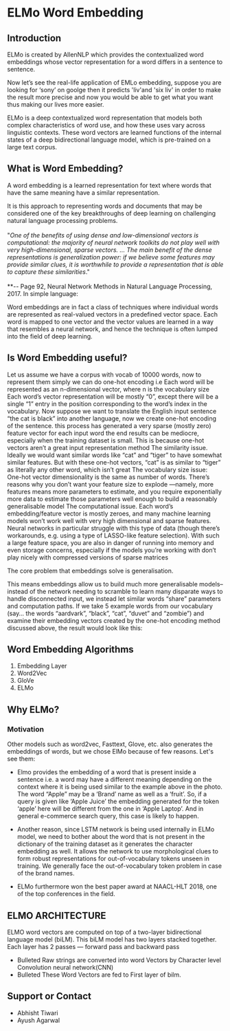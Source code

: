 
# ELMo Word Embedding
## Introduction

ELMo is created by AllenNLP which provides the contextualized word embeddings whose vector representation for a word differs in a sentence to sentence.

Now let’s see the real-life application of EMLo embedding, suppose  you are looking for ‘sony’ on goolge then it predicts 'liv'and 'six liv' in order to make the result more precise and now you would be able to get what you want thus making our lives more easier.

ELMo is a deep contextualized word representation that models both complex characteristics of word use, and how these uses vary across linguistic contexts. These word vectors are learned functions of the internal states of a deep bidirectional language model, which is pre-trained on a large text corpus.
## What is Word Embedding?

A word embedding is a learned representation for text where words that have the same meaning have a similar representation.

It is this approach to representing words and documents that may be considered one of the key breakthroughs of deep learning on challenging natural language processing problems.\
\
"*One of the benefits of using dense and low-dimensional vectors is computational: the majority of neural network toolkits do not play well with very high-dimensional, sparse vectors. … The main benefit of the dense representations is generalization power: if we believe some features may provide similar clues, it is worthwhile to provide a representation that is able to capture these similarities*."\
\
**-- Page 92, Neural Network Methods in Natural Language Processing, 2017.
In simple language:

Word embeddings are in fact a class of techniques where individual words are represented as real-valued vectors in a predefined vector space. Each word is mapped to one vector and the vector values are learned in a way that resembles a neural network, and hence the technique is often lumped into the field of deep learning.
## Is Word Embedding useful?
Let us assume we have a corpus with vocab of 10000 words, now to represent them simply we can do one-hot encoding i.e Each word will be represented as an n-dimensional vector, where n is the vocabulary size
Each word’s vector representation will be mostly “0”, except there will be a single “1” entry in the position corresponding to the word’s index in the vocabulary.
Now suppose we want to translate the English input sentence “the cat is black” into another language, now we create one-hot encoding of the sentence.
this process has generated a very sparse (mostly zero) feature vector for each input word
the end results can be mediocre, especially when the training dataset is small. This is because one-hot vectors aren’t a great input representation method
The similarity issue. Ideally we would want similar words like “cat” and “tiger” to have somewhat similar features. But with these one-hot vectors, “cat” is as similar to “tiger” as literally any other word, which isn’t great
The vocabulary size issue: One-hot vector dimensionality is the same as number of words. There’s reasons why you don’t want your feature size to explode —namely, more features means more parameters to estimate, and you require exponentially more data to estimate those parameters well enough to build a reasonably generalisable model
The computational issue. Each word’s embedding/feature vector is mostly zeroes, and many machine learning models won’t work well with very high dimensional and sparse features. Neural networks in particular struggle with this type of data (though there’s workarounds, e.g. using a type of LASSO-like feature selection). With such a large feature space, you are also in danger of running into memory and even storage concerns, especially if the models you’re working with don’t play nicely with compressed versions of sparse matrices

The core problem that embeddings solve is generalisation.

This means embeddings allow us to build much more generalisable models–instead of the network needing to scramble to learn many disparate ways to handle disconnected input, we instead let similar words “share” parameters and computation paths.
If we take 5 example words from our vocabulary (say… the words “aardvark”, “black”, “cat”, “duvet” and “zombie”) and examine their embedding vectors created by the one-hot encoding method discussed above, the result would look like this:
<a href="{{ https://github.com/Abeast-1651/Online_Content/blob/master/Relation.jpeg}}" ></a>

## Word Embedding Algorithms

1. Embedding Layer
2. Word2Vec
3. GloVe
4. ELMo


## Why ELMo?

### Motivation 
Other models such as word2vec, Fasttext, Glove, etc. also generates the embeddings of words, but we chose ElMo because of few reasons. Let's see them:

* Elmo provides the embedding of a word that is present inside a sentence i.e. a word may have a different meaning depending on the context where it is being used similar to the example above in the photo. The word “Apple” may be a ‘Brand’ name as well as a ‘fruit’. So, if a query is given like ‘Apple Juice’ the embedding generated for the token ‘apple’ here will be different from the one in ‘Apple Laptop’. And in general e-commerce search query, this case is likely to happen.

* Another reason, since LSTM network is being used internally in ELMo model, we need to bother about the word that is not present in the dictionary of the training dataset as it generates the character embedding as well. It allows the network to use morphological clues to form robust representations for out-of-vocabulary tokens unseen in training. We generally face the out-of-vocabulary token problem in case of the brand names.

* ELMo furthermore won the best paper award at NAACL-HLT 2018, one of the top conferences in the field.

## ELMO ARCHITECTURE 

ELMO word vectors are computed on top of a two-layer bidirectional language model (biLM). This biLM model has two layers stacked together. Each layer has 2 passes — forward pass and backward pass

- Bulleted Raw strings are converted into word Vectors by Character level Convolution neural network(CNN)
- Bulleted These Word Vectors are fed to First layer of bilm.



## Support or Contact
* Abhisht Tiwari 
* Ayush Agarwal

